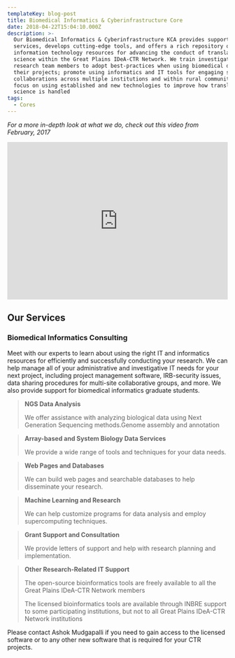 ```yaml
---
templateKey: blog-post
title: Biomedical Informatics & Cyberinfrastructure Core
date: 2018-04-22T15:04:10.000Z
description: >-
  Our Biomedical Informatics & Cyberinfrastructure KCA provides support
  services, develops cutting-edge tools, and offers a rich repository of
  information technology resources for advancing the conduct of translational
  science within the Great Plains IDeA-CTR Network. We train investigators and
  research team members to adopt best-practices when using biomedical data in
  their projects; promote using informatics and IT tools for engaging successful
  collaborations across multiple institutions and within rural communities, and;
  focus on using established and new technologies to improve how translational
  science is handled
tags:
  - Cores
---
```

*For a more in-depth look at what we do, check out this video from February, 2017*

<iframe width= "100%" height="360" src="https://hml.unmc.edu/player?autostart=n&fullscreen=y&width=640&height=385&videoId=5794&captions=n&chapterId=0" frameborder="0" scrolling="no"  allowfullscreen></iframe>

## Our Services

### Biomedical Informatics Consulting

Meet with our experts to learn about using the right IT and informatics resources for efficiently and successfully conducting your research. We can help manage all of your administrative and investigative IT needs for your next project, including project management software, IRB-security issues, data sharing procedures for multi-site collaborative groups, and more. We also provide support for biomedical informatics graduate students. 

> **NGS Data Analysis**
>
> We offer assistance with analyzing biological data using Next Generation Sequencing methods.Genome assembly and annotation

>
> **Array-based and System Biology Data Services**
>
> We provide a wide range of tools and techniques for your data needs. 

>
> **Web Pages and Databases**
>
> We can build web pages and searchable databases to help disseminate your research.
 
>
> **Machine Learning and Research**
>
> We can help customize programs for data analysis and employ supercomputing techniques. 

>
> **Grant Support and Consultation**
>
> We provide letters of support and help with research planning and implementation.
 
>
> **Other Research-Related IT Support**
>
> The open-source bioinformatics tools are freely available to all the Great Plains IDeA-CTR Network members 
>
> The licensed bioinformatics tools are available through INBRE support to some participating institutions, but not to all Great Plains IDeA-CTR Network institutions 

Please contact Ashok Mudgapalli if you need to gain access to the licensed software or to any other new software that is required for your CTR projects.
